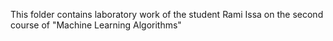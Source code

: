 This folder contains laboratory work of the student Rami Issa on the second course of "Machine Learning Algorithms"

